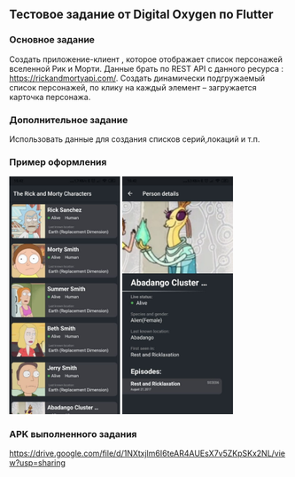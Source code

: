 ## Тестовое задание от Digital Oxygen по Flutter

### Основное задание
Создать приложение-клиент , которое отображает список персонажей вселенной Рик и Морти. Данные брать по REST API с данного ресурса : https://rickandmortyapi.com/. Создать динамически подгружаемый список персонажей, по клику на каждый элемент – загружается карточка персонажа.

### Дополнительное задание
Использовать данные для создания списков серий,локаций и т.п.

### Пример оформления

<p float="left">
  <img src="assets/images/main_screen.png" width="200" />
  <img src="assets/images/character_screen.png" width="200" />
</p>

### APK выполненного задания
https://drive.google.com/file/d/1NXtxjlm6I6teAR4AUEsX7v5ZKpSKx2NL/view?usp=sharing
